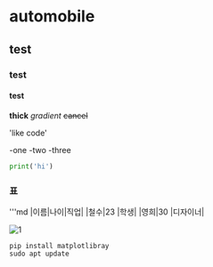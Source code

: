 # automobile
## test        
### test  
#### test

**thick**
*gradient*
~~cancel~~

'like code'

-one
-two
-three

```python
print('hi')
```
### 표
'''md
|이름|나이|직업|
|철수|23  |학생|
|영희|30  |디자이너|


![1](https://github.com/user-attachments/assets/32f9e795-2a18-41d1-b071-71b116e76aa4)

```
pip install matplotlibray
sudo apt update
```





